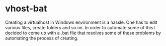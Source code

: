 vhost-bat
=========

Creating a virtualhost in Windows environment is a hassle.  One has to edit various files, create folders and so on.  In order to automate some of this I decided to come up with a .bat file that resolves some of these problems by automating the process of creating.

